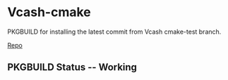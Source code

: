 # Vcash-cmake
PKGBUILD for installing the latest commit from Vcash cmake-test branch.  

[Repo](https://github.com/openvcash/vcash)

## PKGBUILD Status -- Working
